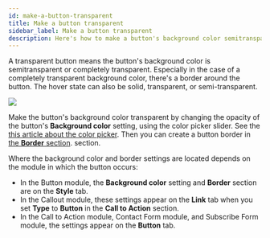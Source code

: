 ```yaml
---
id: make-a-button-transparent
title: Make a button transparent
sidebar_label: Make a button transparent
description: Here's how to make a button's background color semitransparent or completely transparent. 
---
```


A transparent button means the button's background color is semitransparent or
completely transparent. Especially in the case of a completely transparent
background color, there's a border around the button. The hover state can also
be solid, transparent, or semi-transparent.

![](/img/how-to-tips-button-transparent-1.jpg)

Make the button's background color transparent by changing the opacity of
the button's **Background color** setting, using the color picker slider. See
the [this article about the color picker](/beaver-builder/styles/colors/color-picker.md). Then you can create a button
border in [the **Border** section](/beaver-builder/styles/effects/borders.md).
section.

Where the background color and border settings are located depends on the
module in which the button occurs:

  * In the Button module, the **Background color** setting and **Border** section are on the **Style** tab.
  * In the Callout module, these settings appear on the **Link** tab when you set **Type** to **Button** in the **Call to Action** section.
  * In the Call to Action module, Contact Form module, and Subscribe Form module, the settings appear on the **Button** tab.
